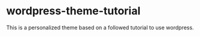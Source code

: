 # wordpress-theme-tutorial
This is a personalized theme based on a followed tutorial to use wordpress.



